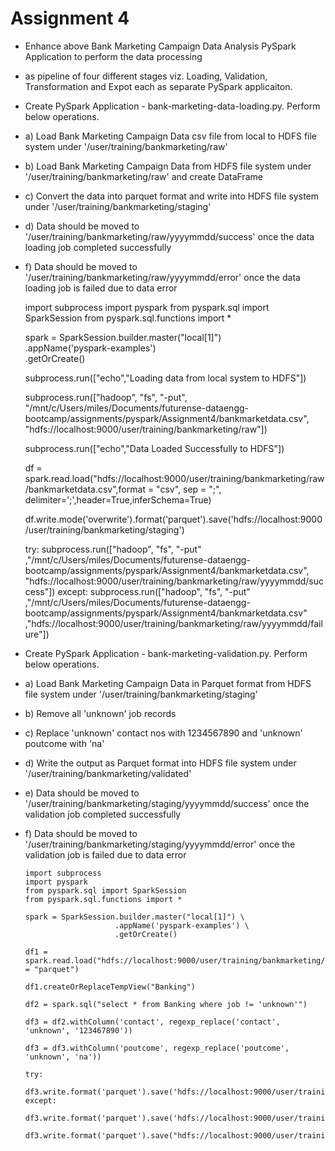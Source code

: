 # Assignment 4

- Enhance above Bank Marketing Campaign Data Analysis PySpark Application to perform the data processing
- as pipeline of four different stages viz. Loading, Validation, Transformation and Expot each as separate PySpark applicaiton.

- Create PySpark Application - bank-marketing-data-loading.py. Perform below operations.

- 	a) Load Bank Marketing Campaign Data csv file from local to HDFS file system under '/user/training/bankmarketing/raw'
- 	b) Load Bank Marketing Campaign Data from HDFS file system under '/user/training/bankmarketing/raw' and create DataFrame
- 	c) Convert the data into parquet format and write into HDFS file system under '/user/training/bankmarketing/staging'
- 	d) Data should be moved to '/user/training/bankmarketing/raw/yyyymmdd/success' once the data loading job completed successfully
- 	f) Data should be moved to '/user/training/bankmarketing/raw/yyyymmdd/error' once the data loading job is failed due to data error
  
      import subprocess
      import pyspark
      from pyspark.sql import SparkSession
      from pyspark.sql.functions import *

      spark = SparkSession.builder.master("local[1]") \
                          .appName('pyspark-examples') \
                          .getOrCreate()

      subprocess.run(["echo","Loading data from local system to HDFS"])

      subprocess.run(["hadoop", "fs", "-put",  "/mnt/c/Users/miles/Documents/futurense-dataengg-bootcamp/assignments/pyspark/Assignment4/bankmarketdata.csv", "hdfs://localhost:9000/user/training/bankmarketing/raw"])

      subprocess.run(["echo","Data Loaded Successfully to HDFS"])

      df = spark.read.load("hdfs://localhost:9000/user/training/bankmarketing/raw/bankmarketdata.csv",format = "csv", sep = ";", delimiter=';',header=True,inferSchema=True)

      df.write.mode('overwrite').format('parquet').save('hdfs://localhost:9000/user/training/bankmarketing/staging')

      try:
            subprocess.run(["hadoop", "fs", "-put" ,"/mnt/c/Users/miles/Documents/futurense-dataengg-bootcamp/assignments/pyspark/Assignment4/bankmarketdata.csv", "hdfs://localhost:9000/user/training/bankmarketing/raw/yyyymmdd/success"])
      except:
            subprocess.run(["hadoop", "fs", "-put" ,"/mnt/c/Users/miles/Documents/futurense-dataengg-bootcamp/assignments/pyspark/Assignment4/bankmarketdata.csv" ,"hdfs://localhost:9000/user/training/bankmarketing/raw/yyyymmdd/failure"])


- 	Create PySpark Application - bank-marketing-validation.py. Perform below operations.
- 	a) Load Bank Marketing Campaign Data in Parquet format from HDFS file system under '/user/training/bankmarketing/staging'
- 	b) Remove all 'unknown' job records 
- 	c) Replace 'unknown' contact nos with 1234567890 and 'unknown' poutcome with 'na'
- 	d) Write the output as Parquet format into HDFS file system under '/user/training/bankmarketing/validated'
- 	e) Data should be moved to '/user/training/bankmarketing/staging/yyyymmdd/success' once the validation job completed successfully
- 	f) Data should be moved to '/user/training/bankmarketing/staging/yyyymmdd/error' once the validation job is failed due to data error


        import subprocess
        import pyspark
        from pyspark.sql import SparkSession
        from pyspark.sql.functions import *
        
        spark = SparkSession.builder.master("local[1]") \
                            .appName('pyspark-examples') \
                            .getOrCreate()
        
        df1 = spark.read.load("hdfs://localhost:9000/user/training/bankmarketing/staging",format = "parquet")

        df1.createOrReplaceTempView("Banking")
        
        df2 = spark.sql("select * from Banking where job != 'unknown'")
        
        df3 = df2.withColumn('contact', regexp_replace('contact', 'unknown', '123467890'))

        df3 = df3.withColumn('poutcome', regexp_replace('poutcome', 'unknown', 'na'))
        
        try:
          df3.write.format('parquet').save('hdfs://localhost:9000/user/training/bankmarketing/staging/yyyymmdd/success')
        except:
          df3.write.format('parquet').save('hdfs://localhost:9000/user/training/bankmarketing/staging/yyyymmdd/failure')
          
        df3.write.format('parquet').save("hdfs://localhost:9000/user/training/bankmarketing/validated")
        
        
